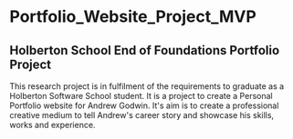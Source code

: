 # Portfolio_Website_Project_MVP
Holberton School End of Foundations Portfolio Project
---

This research project is in fulfilment of the requirements to graduate as a Holberton Software School student. It is a project to create a Personal Portfolio website for Andrew Godwin. It's aim is to create a professional creative medium to tell Andrew's career story and showcase his skills, works and experience.
